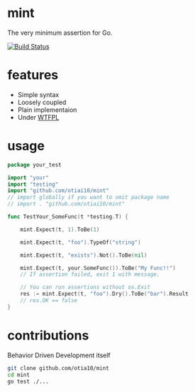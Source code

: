 # mint

The very minimum assertion for Go.

[![Build Status](https://travis-ci.org/otiai10/mint.svg?branch=master)](https://travis-ci.org/otiai10/mint)

# features

- Simple syntax
- Loosely coupled
- Plain implementaion
- Under [WTFPL](http://en.wikipedia.org/wiki/WTFPL)

# usage
```go
package your_test

import "your"
import "testing"
import "github.com/otiai10/mint"
// import globally if you want to omit package name
// import . "github.com/otiai10/mint"

func TestYour_SomeFunc(t *testing.T) {

    mint.Expect(t, 1).ToBe(1)

    mint.Expect(t, "foo").TypeOf("string")

    mint.Expect(t, "exists").Not().ToBe(nil)

    mint.Expect(t, your.SomeFunc()).ToBe("My Func!!")
    // If assertion failed, exit 1 with message.

    // You can run assertions without os.Exit
    res := mint.Expect(t, "foo").Dry().ToBe("bar").Result
    // res.OK == false
}
```

# contributions
Behavior Driven Development itself
```sh
git clone github.com/otia10/mint
cd mint
go test ./...
```
